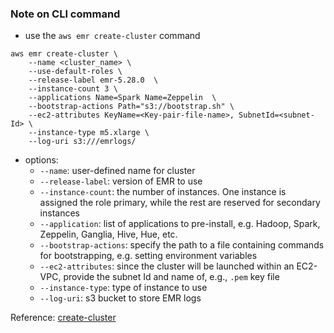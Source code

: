 ### Note on CLI command

- use the `aws emr create-cluster` command
```
aws emr create-cluster \
    --name <cluster_name> \
    --use-default-roles \
    --release-label emr-5.28.0  \
    --instance-count 3 \
    --applications Name=Spark Name=Zeppelin  \
    --bootstrap-actions Path="s3://bootstrap.sh" \
    --ec2-attributes KeyName=<Key-pair-file-name>, SubnetId=<subnet-Id> \
    --instance-type m5.xlarge \
    --log-uri s3:///emrlogs/
```
- options:
    - `--name`: user-defined name for cluster
    - `--release-label`: version of EMR to use
    - `--instance-count`: the number of instances. One instance is assigned the role primary, while the rest are reserved for secondary instances
    - `--application`: list of applications to pre-install, e.g. Hadoop, Spark, Zeppelin, Ganglia, Hive, Hue, etc.
    - `--bootstrap-actions`: specify the path to a file containing commands for bootstrapping, e.g. setting environment variables
    - `--ec2-attributes`: since the cluster will be launched within an EC2-VPC, provide the subnet Id and name of, e.g., `.pem` key file
    - `--instance-type`: type of instance to use
    - `--log-uri`: s3 bucket to store EMR logs

Reference: [create-cluster](https://awscli.amazonaws.com/v2/documentation/api/latest/reference/emr/create-cluster.html)